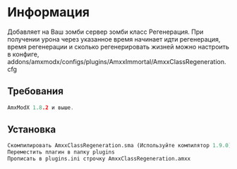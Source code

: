 # Информация

Добавляет на Ваш зомби сервер зомби класс Регенерация. При получении урона через указанное время начинает идти регенерация, время регенерации и сколько регенерировать жизней можно настроить в конфиге, addons/amxmodx/configs/plugins/AmxxImmortal/AmxxClassRegeneration.cfg

## Требования
```c
AmxModX 1.8.2 и выше.
```

## Установка
```python
Скомпилировать AmxxClassRegeneration.sma (Используйте компилятор 1.9.0)
Переместить плагин в папку plugins
Прописать в plugins.ini строчку AmxxClassRegeneration.amxx
```
